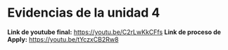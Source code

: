 # Evidencias de la unidad 4

**Link de youtube final:** https://youtu.be/C2rLwKkCFfs
**Link de proceso de Apply:** https://youtu.be/tYczxCB2Rw8
